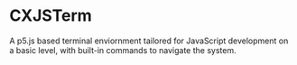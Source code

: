 # CXJSTerm
A p5.js based terminal enviornment tailored for JavaScript development on a basic level, with built-in commands to navigate the system. 
